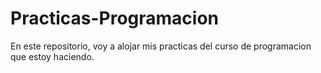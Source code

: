 # Practicas-Programacion
En este repositorio, voy a alojar mis practicas del curso de programacion que estoy haciendo.
